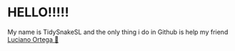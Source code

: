 # HELLO!!!!!
My name is TidySnakeSL and the only thing i do in Github is help my friend <a href="https://es.wikipedia.org/wiki/Vino">Luciano Ortega 🍷</a>

